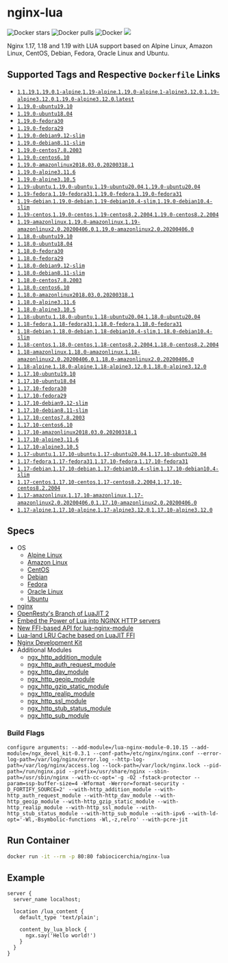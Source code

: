 # nginx-lua

![Docker stars](https://img.shields.io/docker/stars/fabiocicerchia/nginx-lua.png "Docker stars")
![Docker pulls](https://img.shields.io/docker/pulls/fabiocicerchia/nginx-lua.png "Docker pulls")
![Docker](https://github.com/fabiocicerchia/nginx-lua/workflows/Docker/badge.svg)
[![](https://images.microbadger.com/badges/image/fabiocicerchia/nginx-lua.svg)](https://microbadger.com/#/images/fabiocicerchia/nginx-lua "microbadger.com")

Nginx 1.17, 1.18 and 1.19 with LUA support based on Alpine Linux, Amazon Linux, CentOS, Debian, Fedora, Oracle Linux and Ubuntu.

## Supported Tags and Respective `Dockerfile` Links

  - [`1`,`1.19`,`1.19.0`,`1-alpine`,`1.19-alpine`,`1.19.0-alpine`,`1-alpine3.12.0`,`1.19-alpine3.12.0`,`1.19.0-alpine3.12.0`,`latest`](https://github.com/fabiocicerchia/nginx-lua/blob/master/nginx/1.19.0/alpine/3.12.0/Dockerfile)
  - [`1.19.0-ubuntu19.10`](https://github.com/fabiocicerchia/nginx-lua/blob/master/nginx/1.19.0/ubuntu/19.10/Dockerfile)
  - [`1.19.0-ubuntu18.04`](https://github.com/fabiocicerchia/nginx-lua/blob/master/nginx/1.19.0/ubuntu/18.04/Dockerfile)
  - [`1.19.0-fedora30`](https://github.com/fabiocicerchia/nginx-lua/blob/master/nginx/1.19.0/fedora/30/Dockerfile)
  - [`1.19.0-fedora29`](https://github.com/fabiocicerchia/nginx-lua/blob/master/nginx/1.19.0/fedora/29/Dockerfile)
  - [`1.19.0-debian9.12-slim`](https://github.com/fabiocicerchia/nginx-lua/blob/master/nginx/1.19.0/debian/9.12-slim/Dockerfile)
  - [`1.19.0-debian8.11-slim`](https://github.com/fabiocicerchia/nginx-lua/blob/master/nginx/1.19.0/debian/8.11-slim/Dockerfile)
  - [`1.19.0-centos7.8.2003`](https://github.com/fabiocicerchia/nginx-lua/blob/master/nginx/1.19.0/centos/7.8.2003/Dockerfile)
  - [`1.19.0-centos6.10`](https://github.com/fabiocicerchia/nginx-lua/blob/master/nginx/1.19.0/centos/6.10/Dockerfile)
  - [`1.19.0-amazonlinux2018.03.0.20200318.1`](https://github.com/fabiocicerchia/nginx-lua/blob/master/nginx/1.19.0/amazonlinux/2018.03.0.20200318.1/Dockerfile)
  - [`1.19.0-alpine3.11.6`](https://github.com/fabiocicerchia/nginx-lua/blob/master/nginx/1.19.0/alpine/3.11.6/Dockerfile)
  - [`1.19.0-alpine3.10.5`](https://github.com/fabiocicerchia/nginx-lua/blob/master/nginx/1.19.0/alpine/3.10.5/Dockerfile)
  - [`1.19-ubuntu`,`1.19.0-ubuntu`,`1.19-ubuntu20.04`,`1.19.0-ubuntu20.04`](https://github.com/fabiocicerchia/nginx-lua/blob/master/nginx/1.19.0/ubuntu/20.04/Dockerfile)
  - [`1.19-fedora`,`1.19-fedora31`,`1.19.0-fedora`,`1.19.0-fedora31`](https://github.com/fabiocicerchia/nginx-lua/blob/master/nginx/1.19.0/fedora/31/Dockerfile)
  - [`1.19-debian`,`1.19.0-debian`,`1.19-debian10.4-slim`,`1.19.0-debian10.4-slim`](https://github.com/fabiocicerchia/nginx-lua/blob/master/nginx/1.19.0/debian/10.4-slim/Dockerfile)
  - [`1.19-centos`,`1.19.0-centos`,`1.19-centos8.2.2004`,`1.19.0-centos8.2.2004`](https://github.com/fabiocicerchia/nginx-lua/blob/master/nginx/1.19.0/centos/8.2.2004/Dockerfile)
  - [`1.19-amazonlinux`,`1.19.0-amazonlinux`,`1.19-amazonlinux2.0.20200406.0`,`1.19.0-amazonlinux2.0.20200406.0`](https://github.com/fabiocicerchia/nginx-lua/blob/master/nginx/1.19.0/amazonlinux/2.0.20200406.0/Dockerfile)
  - [`1.18.0-ubuntu19.10`](https://github.com/fabiocicerchia/nginx-lua/blob/master/nginx/1.18.0/ubuntu/19.10/Dockerfile)
  - [`1.18.0-ubuntu18.04`](https://github.com/fabiocicerchia/nginx-lua/blob/master/nginx/1.18.0/ubuntu/18.04/Dockerfile)
  - [`1.18.0-fedora30`](https://github.com/fabiocicerchia/nginx-lua/blob/master/nginx/1.18.0/fedora/30/Dockerfile)
  - [`1.18.0-fedora29`](https://github.com/fabiocicerchia/nginx-lua/blob/master/nginx/1.18.0/fedora/29/Dockerfile)
  - [`1.18.0-debian9.12-slim`](https://github.com/fabiocicerchia/nginx-lua/blob/master/nginx/1.18.0/debian/9.12-slim/Dockerfile)
  - [`1.18.0-debian8.11-slim`](https://github.com/fabiocicerchia/nginx-lua/blob/master/nginx/1.18.0/debian/8.11-slim/Dockerfile)
  - [`1.18.0-centos7.8.2003`](https://github.com/fabiocicerchia/nginx-lua/blob/master/nginx/1.18.0/centos/7.8.2003/Dockerfile)
  - [`1.18.0-centos6.10`](https://github.com/fabiocicerchia/nginx-lua/blob/master/nginx/1.18.0/centos/6.10/Dockerfile)
  - [`1.18.0-amazonlinux2018.03.0.20200318.1`](https://github.com/fabiocicerchia/nginx-lua/blob/master/nginx/1.18.0/amazonlinux/2018.03.0.20200318.1/Dockerfile)
  - [`1.18.0-alpine3.11.6`](https://github.com/fabiocicerchia/nginx-lua/blob/master/nginx/1.18.0/alpine/3.11.6/Dockerfile)
  - [`1.18.0-alpine3.10.5`](https://github.com/fabiocicerchia/nginx-lua/blob/master/nginx/1.18.0/alpine/3.10.5/Dockerfile)
  - [`1.18-ubuntu`,`1.18.0-ubuntu`,`1.18-ubuntu20.04`,`1.18.0-ubuntu20.04`](https://github.com/fabiocicerchia/nginx-lua/blob/master/nginx/1.18.0/ubuntu/20.04/Dockerfile)
  - [`1.18-fedora`,`1.18-fedora31`,`1.18.0-fedora`,`1.18.0-fedora31`](https://github.com/fabiocicerchia/nginx-lua/blob/master/nginx/1.18.0/fedora/31/Dockerfile)
  - [`1.18-debian`,`1.18.0-debian`,`1.18-debian10.4-slim`,`1.18.0-debian10.4-slim`](https://github.com/fabiocicerchia/nginx-lua/blob/master/nginx/1.18.0/debian/10.4-slim/Dockerfile)
  - [`1.18-centos`,`1.18.0-centos`,`1.18-centos8.2.2004`,`1.18.0-centos8.2.2004`](https://github.com/fabiocicerchia/nginx-lua/blob/master/nginx/1.18.0/centos/8.2.2004/Dockerfile)
  - [`1.18-amazonlinux`,`1.18.0-amazonlinux`,`1.18-amazonlinux2.0.20200406.0`,`1.18.0-amazonlinux2.0.20200406.0`](https://github.com/fabiocicerchia/nginx-lua/blob/master/nginx/1.18.0/amazonlinux/2.0.20200406.0/Dockerfile)
  - [`1.18-alpine`,`1.18.0-alpine`,`1.18-alpine3.12.0`,`1.18.0-alpine3.12.0`](https://github.com/fabiocicerchia/nginx-lua/blob/master/nginx/1.18.0/alpine/3.12.0/Dockerfile)
  - [`1.17.10-ubuntu19.10`](https://github.com/fabiocicerchia/nginx-lua/blob/master/nginx/1.17.10/ubuntu/19.10/Dockerfile)
  - [`1.17.10-ubuntu18.04`](https://github.com/fabiocicerchia/nginx-lua/blob/master/nginx/1.17.10/ubuntu/18.04/Dockerfile)
  - [`1.17.10-fedora30`](https://github.com/fabiocicerchia/nginx-lua/blob/master/nginx/1.17.10/fedora/30/Dockerfile)
  - [`1.17.10-fedora29`](https://github.com/fabiocicerchia/nginx-lua/blob/master/nginx/1.17.10/fedora/29/Dockerfile)
  - [`1.17.10-debian9.12-slim`](https://github.com/fabiocicerchia/nginx-lua/blob/master/nginx/1.17.10/debian/9.12-slim/Dockerfile)
  - [`1.17.10-debian8.11-slim`](https://github.com/fabiocicerchia/nginx-lua/blob/master/nginx/1.17.10/debian/8.11-slim/Dockerfile)
  - [`1.17.10-centos7.8.2003`](https://github.com/fabiocicerchia/nginx-lua/blob/master/nginx/1.17.10/centos/7.8.2003/Dockerfile)
  - [`1.17.10-centos6.10`](https://github.com/fabiocicerchia/nginx-lua/blob/master/nginx/1.17.10/centos/6.10/Dockerfile)
  - [`1.17.10-amazonlinux2018.03.0.20200318.1`](https://github.com/fabiocicerchia/nginx-lua/blob/master/nginx/1.17.10/amazonlinux/2018.03.0.20200318.1/Dockerfile)
  - [`1.17.10-alpine3.11.6`](https://github.com/fabiocicerchia/nginx-lua/blob/master/nginx/1.17.10/alpine/3.11.6/Dockerfile)
  - [`1.17.10-alpine3.10.5`](https://github.com/fabiocicerchia/nginx-lua/blob/master/nginx/1.17.10/alpine/3.10.5/Dockerfile)
  - [`1.17-ubuntu`,`1.17.10-ubuntu`,`1.17-ubuntu20.04`,`1.17.10-ubuntu20.04`](https://github.com/fabiocicerchia/nginx-lua/blob/master/nginx/1.17.10/ubuntu/20.04/Dockerfile)
  - [`1.17-fedora`,`1.17-fedora31`,`1.17.10-fedora`,`1.17.10-fedora31`](https://github.com/fabiocicerchia/nginx-lua/blob/master/nginx/1.17.10/fedora/31/Dockerfile)
  - [`1.17-debian`,`1.17.10-debian`,`1.17-debian10.4-slim`,`1.17.10-debian10.4-slim`](https://github.com/fabiocicerchia/nginx-lua/blob/master/nginx/1.17.10/debian/10.4-slim/Dockerfile)
  - [`1.17-centos`,`1.17.10-centos`,`1.17-centos8.2.2004`,`1.17.10-centos8.2.2004`](https://github.com/fabiocicerchia/nginx-lua/blob/master/nginx/1.17.10/centos/8.2.2004/Dockerfile)
  - [`1.17-amazonlinux`,`1.17.10-amazonlinux`,`1.17-amazonlinux2.0.20200406.0`,`1.17.10-amazonlinux2.0.20200406.0`](https://github.com/fabiocicerchia/nginx-lua/blob/master/nginx/1.17.10/amazonlinux/2.0.20200406.0/Dockerfile)
  - [`1.17-alpine`,`1.17.10-alpine`,`1.17-alpine3.12.0`,`1.17.10-alpine3.12.0`](https://github.com/fabiocicerchia/nginx-lua/blob/master/nginx/1.17.10/alpine/3.12.0/Dockerfile)

## Specs

 - OS
   - [Alpine Linux](https://hub.docker.com/_/alpine)
   - [Amazon Linux](https://hub.docker.com/_/amazonlinux)
   - [CentOS](https://hub.docker.com/_/centos)
   - [Debian](https://hub.docker.com/_/debian)
   - [Fedora](https://hub.docker.com/_/fedora)
   - [Oracle Linux](https://hub.docker.com/_/oraclelinux)
   - [Ubuntu](https://hub.docker.com/_/ubuntu)
 - [nginx](https://nginx.org/en/download.html)
 - [OpenResty's Branch of LuaJIT 2](https://github.com/openresty/luajit2)
 - [Embed the Power of Lua into NGINX HTTP servers](https://github.com/openresty/lua-nginx-module)
 - [New FFI-based API for lua-nginx-module](https://github.com/openresty/lua-resty-core)
 - [Lua-land LRU Cache based on LuaJIT FFI](https://github.com/openresty/lua-resty-lrucache)
 - [Nginx Development Kit](https://github.com/vision5/ngx_devel_kit)
 - Additional Modules
   - [ngx_http_addition_module](http://nginx.org/en/docs/http/ngx_http_addition_module.html)
   - [ngx_http_auth_request_module](http://nginx.org/en/docs/http/ngx_http_auth_request_module.html)
   - [ngx_http_dav_module](http://nginx.org/en/docs/http/ngx_http_dav_module.html)
   - [ngx_http_geoip_module](http://nginx.org/en/docs/http/ngx_http_geoip_module.html)
   - [ngx_http_gzip_static_module](http://nginx.org/en/docs/http/ngx_http_gzip_static_module.html)
   - [ngx_http_realip_module](http://nginx.org/en/docs/http/ngx_http_realip_module.html)
   - [ngx_http_ssl_module](http://nginx.org/en/docs/http/ngx_http_ssl_module.html)
   - [ngx_http_stub_status_module](http://nginx.org/en/docs/http/ngx_http_stub_status_module.html)
   - [ngx_http_sub_module](http://nginx.org/en/docs/http/ngx_http_sub_module.html)

### Build Flags

```
configure arguments: --add-module=/lua-nginx-module-0.10.15 --add-module=/ngx_devel_kit-0.3.1 --conf-path=/etc/nginx/nginx.conf --error-log-path=/var/log/nginx/error.log --http-log-path=/var/log/nginx/access.log --lock-path=/var/lock/nginx.lock --pid-path=/run/nginx.pid --prefix=/usr/share/nginx --sbin-path=/usr/sbin/nginx --with-cc-opt='-g -O2 -fstack-protector --param=ssp-buffer-size=4 -Wformat -Werror=format-security -D_FORTIFY_SOURCE=2' --with-http_addition_module --with-http_auth_request_module --with-http_dav_module --with-http_geoip_module --with-http_gzip_static_module --with-http_realip_module --with-http_ssl_module --with-http_stub_status_module --with-http_sub_module --with-ipv6 --with-ld-opt='-Wl,-Bsymbolic-functions -Wl,-z,relro' --with-pcre-jit
```

## Run Container

```sh
docker run -it --rm -p 80:80 fabiocicerchia/nginx-lua
```

## Example

```
server {
  server_name localhost;

  location /lua_content {
    default_type 'text/plain';

    content_by_lua_block {
      ngx.say('Hello world!')
    }
  }
}
```
